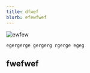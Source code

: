 ```yaml
---
title: dfwef
blurb: efewfwef
---
```

![ewfew](/images/screenshot-2025-08-01-103206.png "gegeg")

```
egergerge gergerg rgerge egeg
```

## f﻿wefwef